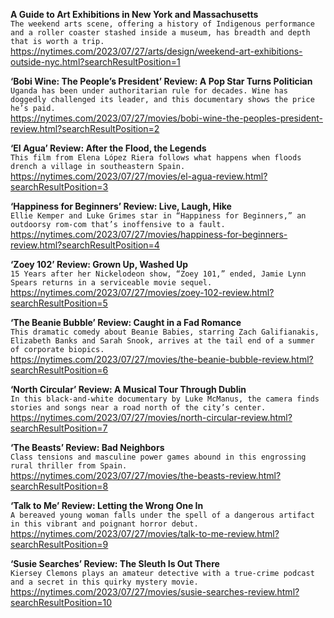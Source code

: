**A Guide to Art Exhibitions in New York and Massachusetts**\
`The weekend arts scene, offering a history of Indigenous performance and a roller coaster stashed inside a museum, has breadth and depth that is worth a trip.`\
https://nytimes.com/2023/07/27/arts/design/weekend-art-exhibitions-outside-nyc.html?searchResultPosition=1

**‘Bobi Wine: The People’s President’ Review: A Pop Star Turns Politician**\
`Uganda has been under authoritarian rule for decades. Wine has doggedly challenged its leader, and this documentary shows the price he’s paid.`\
https://nytimes.com/2023/07/27/movies/bobi-wine-the-peoples-president-review.html?searchResultPosition=2

**‘El Agua’ Review: After the Flood, the Legends**\
`This film from Elena López Riera follows what happens when floods drench a village in southeastern Spain.`\
https://nytimes.com/2023/07/27/movies/el-agua-review.html?searchResultPosition=3

**‘Happiness for Beginners’ Review: Live, Laugh, Hike**\
`Ellie Kemper and Luke Grimes star in “Happiness for Beginners,” an outdoorsy rom-com that’s inoffensive to a fault.`\
https://nytimes.com/2023/07/27/movies/happiness-for-beginners-review.html?searchResultPosition=4

**‘Zoey 102’ Review: Grown Up, Washed Up**\
`15 Years after her Nickelodeon show, “Zoey 101,” ended, Jamie Lynn Spears returns in a serviceable movie sequel.`\
https://nytimes.com/2023/07/27/movies/zoey-102-review.html?searchResultPosition=5

**‘The Beanie Bubble’ Review: Caught in a Fad Romance**\
`This dramatic comedy about Beanie Babies, starring Zach Galifianakis, Elizabeth Banks and Sarah Snook, arrives at the tail end of a summer of corporate biopics.`\
https://nytimes.com/2023/07/27/movies/the-beanie-bubble-review.html?searchResultPosition=6

**‘North Circular’ Review: A Musical Tour Through Dublin**\
`In this black-and-white documentary by Luke McManus, the camera finds stories and songs near a road north of the city’s center.`\
https://nytimes.com/2023/07/27/movies/north-circular-review.html?searchResultPosition=7

**‘The Beasts’ Review: Bad Neighbors**\
`Class tensions and masculine power games abound in this engrossing rural thriller from Spain.`\
https://nytimes.com/2023/07/27/movies/the-beasts-review.html?searchResultPosition=8

**‘Talk to Me’ Review: Letting the Wrong One In**\
`A bereaved young woman falls under the spell of a dangerous artifact in this vibrant and poignant horror debut.`\
https://nytimes.com/2023/07/27/movies/talk-to-me-review.html?searchResultPosition=9

**‘Susie Searches’ Review: The Sleuth Is Out There**\
`Kiersey Clemons plays an amateur detective with a true-crime podcast and a secret in this quirky mystery movie.`\
https://nytimes.com/2023/07/27/movies/susie-searches-review.html?searchResultPosition=10

